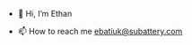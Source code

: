 - 👋 Hi, I’m Ethan

- 📫 How to reach me ebatiuk@subattery.com

<!---
EthanBatiuk-sub/EthanBatiuk-sub is a ✨ special ✨ repository because its `README.md` (this file) appears on your GitHub profile.
You can click the Preview link to take a look at your changes.
--->
